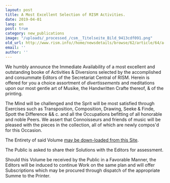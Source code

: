 ```yaml
---
layout: post
title: A Most Excellent Selection of RISM Activities.
date: 2019-04-01
lang: en
post: true
category: new_publications
image: "/uploads/_processed_/csm__Titelseite_Bild_9413cdf091.png"
old_url: http://www.rism.info//home/newsdetails/browse/62/article/64/a-most-excellent-selection-of-rism-activities.html
email: ''
author: ''
---
```



We humbly announce the Immediate Availability of a most excellent and outstanding booke of Activities & Diversions selected by the accomplished and consummate Editors of the Secretariat Central of RISM. Herein is offered for you a choice assortment of _divertissements_ and meditations upon our most gentle art of Musike, the Handwritten Crafte thereof, & of the printing.

The Mind will be challenged and the Sprit will be most satisfied through Exercises such as Transposition, Composition, Drawing, Seeke & Finde, Spott the Difference && c. and all the Occupations befitting of all honorable and noble Peers. We assert that Connoisseurs and friends of music will be pleased with the pieces in the collection, all of which are newly compos'd for this Occasion.

The Entirety of said Volume [may be down-loaded from this Site](/fileadmin/content/news/pdfaprilscherz.pdf "Initiates file download").

The Public is asked to share their Solutions with the Editors for assessment.

Should this Volume be received by the Public in a Favorable Manner, the Editors will be induced to continue Work on the same plan and will offer Subscriptions which may be procured through dispatch of the appropriate Summe to the Printer.



<script type="text/javascript">var switchTo5x=true;</script><script type="text/javascript" src="http://w.sharethis.com/button/buttons.js"></script><script type="text/javascript">stLight.options({publisher: "9b601438-1ce1-49d8-bfd7-9cff5df54c17", doNotHash: false, doNotCopy: false, hashAddressBar: false});</script>


